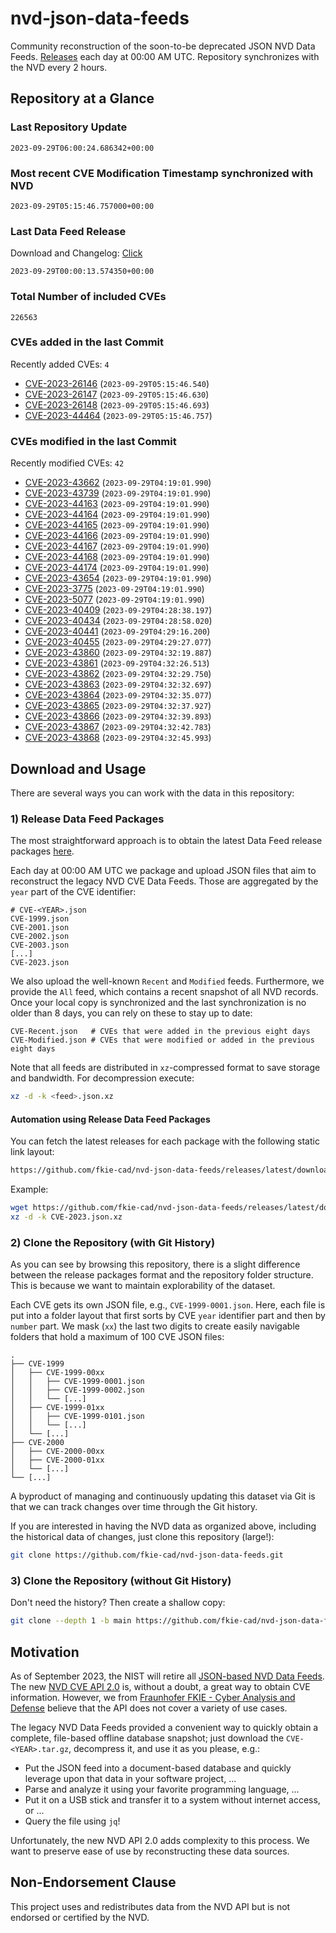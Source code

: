 # nvd-json-data-feeds

Community reconstruction of the soon-to-be deprecated JSON NVD Data Feeds. 
[Releases](https://github.com/fkie-cad/nvd-json-data-feeds/releases/latest) each day at 00:00 AM UTC.
Repository synchronizes with the NVD every 2 hours.

## Repository at a Glance

### Last Repository Update

```plain
2023-09-29T06:00:24.686342+00:00
```

### Most recent CVE Modification Timestamp synchronized with NVD

```plain
2023-09-29T05:15:46.757000+00:00
```

### Last Data Feed Release

Download and Changelog: [Click](https://github.com/fkie-cad/nvd-json-data-feeds/releases/latest)

```plain
2023-09-29T00:00:13.574350+00:00
```

### Total Number of included CVEs

```plain
226563
```

### CVEs added in the last Commit

Recently added CVEs: `4`

* [CVE-2023-26146](CVE-2023/CVE-2023-261xx/CVE-2023-26146.json) (`2023-09-29T05:15:46.540`)
* [CVE-2023-26147](CVE-2023/CVE-2023-261xx/CVE-2023-26147.json) (`2023-09-29T05:15:46.630`)
* [CVE-2023-26148](CVE-2023/CVE-2023-261xx/CVE-2023-26148.json) (`2023-09-29T05:15:46.693`)
* [CVE-2023-44464](CVE-2023/CVE-2023-444xx/CVE-2023-44464.json) (`2023-09-29T05:15:46.757`)


### CVEs modified in the last Commit

Recently modified CVEs: `42`

* [CVE-2023-43662](CVE-2023/CVE-2023-436xx/CVE-2023-43662.json) (`2023-09-29T04:19:01.990`)
* [CVE-2023-43739](CVE-2023/CVE-2023-437xx/CVE-2023-43739.json) (`2023-09-29T04:19:01.990`)
* [CVE-2023-44163](CVE-2023/CVE-2023-441xx/CVE-2023-44163.json) (`2023-09-29T04:19:01.990`)
* [CVE-2023-44164](CVE-2023/CVE-2023-441xx/CVE-2023-44164.json) (`2023-09-29T04:19:01.990`)
* [CVE-2023-44165](CVE-2023/CVE-2023-441xx/CVE-2023-44165.json) (`2023-09-29T04:19:01.990`)
* [CVE-2023-44166](CVE-2023/CVE-2023-441xx/CVE-2023-44166.json) (`2023-09-29T04:19:01.990`)
* [CVE-2023-44167](CVE-2023/CVE-2023-441xx/CVE-2023-44167.json) (`2023-09-29T04:19:01.990`)
* [CVE-2023-44168](CVE-2023/CVE-2023-441xx/CVE-2023-44168.json) (`2023-09-29T04:19:01.990`)
* [CVE-2023-44174](CVE-2023/CVE-2023-441xx/CVE-2023-44174.json) (`2023-09-29T04:19:01.990`)
* [CVE-2023-43654](CVE-2023/CVE-2023-436xx/CVE-2023-43654.json) (`2023-09-29T04:19:01.990`)
* [CVE-2023-3775](CVE-2023/CVE-2023-37xx/CVE-2023-3775.json) (`2023-09-29T04:19:01.990`)
* [CVE-2023-5077](CVE-2023/CVE-2023-50xx/CVE-2023-5077.json) (`2023-09-29T04:19:01.990`)
* [CVE-2023-40409](CVE-2023/CVE-2023-404xx/CVE-2023-40409.json) (`2023-09-29T04:28:38.197`)
* [CVE-2023-40434](CVE-2023/CVE-2023-404xx/CVE-2023-40434.json) (`2023-09-29T04:28:58.020`)
* [CVE-2023-40441](CVE-2023/CVE-2023-404xx/CVE-2023-40441.json) (`2023-09-29T04:29:16.200`)
* [CVE-2023-40455](CVE-2023/CVE-2023-404xx/CVE-2023-40455.json) (`2023-09-29T04:29:27.077`)
* [CVE-2023-43860](CVE-2023/CVE-2023-438xx/CVE-2023-43860.json) (`2023-09-29T04:32:19.887`)
* [CVE-2023-43861](CVE-2023/CVE-2023-438xx/CVE-2023-43861.json) (`2023-09-29T04:32:26.513`)
* [CVE-2023-43862](CVE-2023/CVE-2023-438xx/CVE-2023-43862.json) (`2023-09-29T04:32:29.750`)
* [CVE-2023-43863](CVE-2023/CVE-2023-438xx/CVE-2023-43863.json) (`2023-09-29T04:32:32.697`)
* [CVE-2023-43864](CVE-2023/CVE-2023-438xx/CVE-2023-43864.json) (`2023-09-29T04:32:35.077`)
* [CVE-2023-43865](CVE-2023/CVE-2023-438xx/CVE-2023-43865.json) (`2023-09-29T04:32:37.927`)
* [CVE-2023-43866](CVE-2023/CVE-2023-438xx/CVE-2023-43866.json) (`2023-09-29T04:32:39.893`)
* [CVE-2023-43867](CVE-2023/CVE-2023-438xx/CVE-2023-43867.json) (`2023-09-29T04:32:42.783`)
* [CVE-2023-43868](CVE-2023/CVE-2023-438xx/CVE-2023-43868.json) (`2023-09-29T04:32:45.993`)


## Download and Usage

There are several ways you can work with the data in this repository:

### 1) Release Data Feed Packages

The most straightforward approach is to obtain the latest Data Feed release packages [here](https://github.com/fkie-cad/nvd-json-data-feeds/releases/latest).

Each day at 00:00 AM UTC we package and upload JSON files that aim to reconstruct the legacy NVD CVE Data Feeds.
Those are aggregated by the `year` part of the CVE identifier:

```
# CVE-<YEAR>.json
CVE-1999.json
CVE-2001.json
CVE-2002.json
CVE-2003.json
[...]
CVE-2023.json
```

We also upload the well-known `Recent` and `Modified` feeds.
Furthermore, we provide the `All` feed, which contains a recent snapshot of all NVD records.
Once your local copy is synchronized and the last synchronization is no older than 8 days, you can rely on these to stay up to date:

```plain
CVE-Recent.json   # CVEs that were added in the previous eight days
CVE-Modified.json # CVEs that were modified or added in the previous eight days
```

Note that all feeds are distributed in `xz`-compressed format to save storage and bandwidth.
For decompression execute:

```sh
xz -d -k <feed>.json.xz
```


#### Automation using Release Data Feed Packages

You can fetch the latest releases for each package with the following static link layout:

```sh
https://github.com/fkie-cad/nvd-json-data-feeds/releases/latest/download/CVE-<YEAR>.json.xz
```

Example:

```sh
wget https://github.com/fkie-cad/nvd-json-data-feeds/releases/latest/download/CVE-2023.json.xz
xz -d -k CVE-2023.json.xz
```

### 2) Clone the Repository (with Git History)

As you can see by browsing this repository, there is a slight difference between the release packages format and the repository folder structure.
This is because we want to maintain explorability of the dataset.

Each CVE gets its own JSON file, e.g., `CVE-1999-0001.json`.
Here, each file is put into a folder layout that first sorts by CVE `year` identifier part and then by `number` part.
We mask (`xx`) the last two digits to create easily navigable folders that hold a maximum of 100 CVE JSON files:

```plain
.
├── CVE-1999
│   ├── CVE-1999-00xx
│   │   ├── CVE-1999-0001.json
│   │   ├── CVE-1999-0002.json
│   │   └── [...]
│   ├── CVE-1999-01xx
│   │   ├── CVE-1999-0101.json
│   │   └── [...]
│   └── [...]
├── CVE-2000
│   ├── CVE-2000-00xx
│   ├── CVE-2000-01xx
│   └── [...]
└── [...]
```

A byproduct of managing and continuously updating this dataset via Git is that we can track changes over time through the Git history.

If you are interested in having the NVD data as organized above, including the historical data of changes, just clone this repository (large!):

```sh
git clone https://github.com/fkie-cad/nvd-json-data-feeds.git
```

### 3) Clone the Repository (without Git History)

Don't need the history? Then create a shallow copy:

```sh
git clone --depth 1 -b main https://github.com/fkie-cad/nvd-json-data-feeds.git
```

## Motivation

As of September 2023, the NIST will retire all [JSON-based NVD Data Feeds](https://nvd.nist.gov/vuln/data-feeds#divRetirementBanner-1).
The new [NVD CVE API 2.0](https://nvd.nist.gov/developers/vulnerabilities) is, without a doubt, a great way to obtain CVE information.
However, we from [Fraunhofer FKIE - Cyber Analysis and Defense](https://www.fkie.fraunhofer.de/en/departments/cad.html) believe that the API does not cover a variety of use cases.

The legacy NVD Data Feeds provided a convenient way to quickly obtain a complete, file-based offline database snapshot; just download the `CVE-<YEAR>.tar.gz`, decompress it, and use it as you please, e.g.:

* Put the JSON feed into a document-based database and quickly leverage upon that data in your software project, ...
* Parse and analyze it using your favorite programming language, ...
* Put it on a USB stick and transfer it to a system without internet access, or ...
* Query the file using `jq`!

Unfortunately, the new NVD API 2.0 adds complexity to this process.
We want to preserve ease of use by reconstructing these data sources.

## Non-Endorsement Clause

This project uses and redistributes data from the NVD API but is not endorsed or certified by the NVD.
